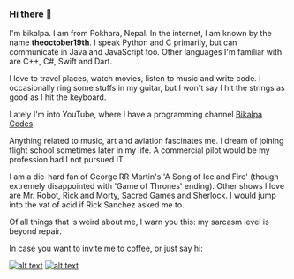 ### Hi there 👋

I'm bikalpa. I am from Pokhara, Nepal. In the internet, I am known by the name **theoctober19th**. I speak Python and C primarily, but can communicate in Java and JavaScript too. Other languages I'm familiar with are C++, C#, Swift and Dart.

I love to travel places, watch movies, listen to music and write code. I occasionally ring some stuffs in my guitar, but I won't say I hit the strings as good as I hit the keyboard. 

Lately I'm into YouTube, where I have a programming channel [Bikalpa Codes](https://youtube.com/BikalpaCodes?sub_confirmation=1).

Anything related to music, art and aviation fascinates me. I dream of joining flight school sometimes later in my life. A commercial pilot would be my profession had I not pursued IT.

I am a die-hard fan of George RR Martin's 'A Song of Ice and Fire' (though extremely disappointed with 'Game of Thrones' ending). Other shows I love are Mr. Robot, Rick and Morty, Sacred Games and Sherlock. I would jump into the vat of acid if Rick Sanchez asked me to.

Of all things that is weird about me, I warn you this: my sarcasm level is beyond repair.

In case you want to invite me to coffee, or just say hi:
<!-- Please don't remove this: Grab your social icons from https://github.com/carlsednaoui/gitsocial -->

<!-- display the social media buttons in your README -->

[![alt text][1.1]][1]
[![alt text][2.1]][2]

<!-- icons with padding -->

[1.1]: http://i.imgur.com/tXSoThF.png (twitter icon with padding)
[2.1]: http://i.imgur.com/P3YfQoD.png (facebook icon with padding)

[1]: http://www.twitter.com/theoctober19th
[2]: http://www.facebook.com/theoctober19th

<!-- Please don't remove this: Grab your social icons from https://github.com/carlsednaoui/gitsocial -->
